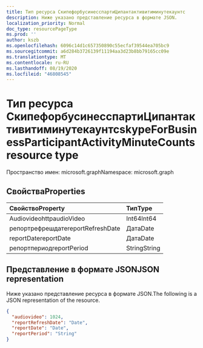 ```yaml
---
title: Тип ресурса СкипефорбусинесспартиЦипантактивитиминутекаунтс
description: Ниже указано представление ресурса в формате JSON.
localization_priority: Normal
doc_type: resourcePageType
ms.prod: ''
author: kszb
ms.openlocfilehash: 6096c14d1c657350890c55ecfaf39544ea705bc9
ms.sourcegitcommit: a6d284b3726139f11194aa3d23b8bb79165cc09e
ms.translationtype: MT
ms.contentlocale: ru-RU
ms.lasthandoff: 08/19/2020
ms.locfileid: "46808545"
---
```

# <a name="skypeforbusinessparticipantactivityminutecounts-resource-type"></a><span data-ttu-id="5cd03-103">Тип ресурса СкипефорбусинесспартиЦипантактивитиминутекаунтс</span><span class="sxs-lookup"><span data-stu-id="5cd03-103">skypeForBusinessParticipantActivityMinuteCounts resource type</span></span>

<span data-ttu-id="5cd03-104">Пространство имен: microsoft.graph</span><span class="sxs-lookup"><span data-stu-id="5cd03-104">Namespace: microsoft.graph</span></span>

## <a name="properties"></a><span data-ttu-id="5cd03-105">Свойства</span><span class="sxs-lookup"><span data-stu-id="5cd03-105">Properties</span></span>

| <span data-ttu-id="5cd03-106">Свойство</span><span class="sxs-lookup"><span data-stu-id="5cd03-106">Property</span></span>          | <span data-ttu-id="5cd03-107">Тип</span><span class="sxs-lookup"><span data-stu-id="5cd03-107">Type</span></span>   |
| :---------------- | :----- |
| <span data-ttu-id="5cd03-108">Audiovideohttp</span><span class="sxs-lookup"><span data-stu-id="5cd03-108">audioVideo</span></span>        | <span data-ttu-id="5cd03-109">Int64</span><span class="sxs-lookup"><span data-stu-id="5cd03-109">Int64</span></span>  |
| <span data-ttu-id="5cd03-110">репортрефрешдате</span><span class="sxs-lookup"><span data-stu-id="5cd03-110">reportRefreshDate</span></span> | <span data-ttu-id="5cd03-111">Дата</span><span class="sxs-lookup"><span data-stu-id="5cd03-111">Date</span></span>   |
| <span data-ttu-id="5cd03-112">reportDate</span><span class="sxs-lookup"><span data-stu-id="5cd03-112">reportDate</span></span>        | <span data-ttu-id="5cd03-113">Дата</span><span class="sxs-lookup"><span data-stu-id="5cd03-113">Date</span></span>   |
| <span data-ttu-id="5cd03-114">репортпериод</span><span class="sxs-lookup"><span data-stu-id="5cd03-114">reportPeriod</span></span>      | <span data-ttu-id="5cd03-115">String</span><span class="sxs-lookup"><span data-stu-id="5cd03-115">String</span></span> |

## <a name="json-representation"></a><span data-ttu-id="5cd03-116">Представление в формате JSON</span><span class="sxs-lookup"><span data-stu-id="5cd03-116">JSON representation</span></span>

<span data-ttu-id="5cd03-117">Ниже указано представление ресурса в формате JSON.</span><span class="sxs-lookup"><span data-stu-id="5cd03-117">The following is a JSON representation of the resource.</span></span>

<!-- {
  "blockType": "resource",
  "@odata.type": "microsoft.graph.skypeForBusinessParticipantActivityMinuteCounts"
} -->

```json
{
  "audiovideo": 1024,
  "reportRefreshDate": "Date",
  "reportDate": "Date",
  "reportPeriod": "String"
}
```
